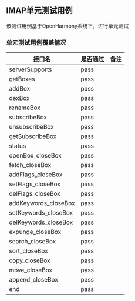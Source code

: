 ## IMAP单元测试用例

该测试用例基于OpenHarmony系统下，进行单元测试

### 单元测试用例覆盖情况

|接口名 | 是否通过 |备注|
|---|---|---|
|serverSupports|pass|
|getBoxes|pass|
|addBox|pass|
|dexBox|pass|
|renameBox|pass|
|subscribeBox|pass|
|unsubscribeBox|pass|
|getSubscribeBox|pass|
|status|pass|
|openBox_closeBox|pass|
|fetch_closeBox|pass|
|addFlags_closeBox|pass|
|setFlags_closeBox|pass|
|delFlags_closeBox|pass|
|addKeywords_closeBox|pass|
|setKeywords_closeBox|pass|
|delKeywords_closeBox|pass|
|expunge_closeBox|pass|
|search_closeBox|pass|
|sort_closeBox|pass|
|copy_closeBox|pass|
|move_closeBox|pass|
|append_closeBox|pass|
|end|pass|